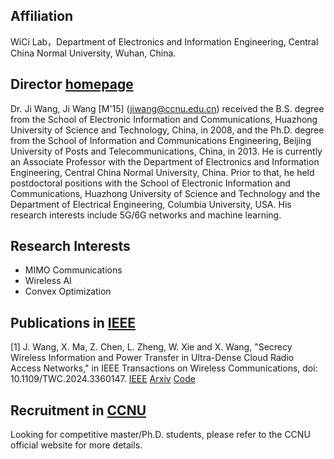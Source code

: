 ## Affiliation

WiCi Lab，Department of Electronics and Information Engineering, Central China Normal University, Wuhan, China.

           
## Director    [homepage](https://phy.ccnu.edu.cn/info/1063/4380.htm)  

Dr. Ji Wang, 
Ji Wang [M'15] (jiwang@ccnu.edu.cn) received the B.S. degree from the School of Electronic Information and Communications, Huazhong University of Science and Technology, China, in 2008, and the Ph.D. degree from the School of Information and Communications Engineering, Beijing University of Posts and Telecommunications, China, in 2013. He is currently an Associate Professor with the Department of Electronics and Information Engineering, Central China Normal University, China. Prior to that, he held postdoctoral positions with the School of Electronic Information and Communications, Huazhong University of Science and Technology and the Department of Electrical Engineering, Columbia University, USA. His research interests include 5G/6G networks and machine learning.

## Research Interests

* MIMO Communications
* Wireless AI
* Convex Optimization

## Publications in [IEEE](https://phy.ccnu.edu.cn/https://ieeexplore.ieee.org/author/37086292692)  
[1] J. Wang, X. Ma, Z. Chen, L. Zheng, W. Xie and X. Wang, "Secrecy Wireless Information and Power Transfer in Ultra-Dense Cloud Radio Access Networks," in IEEE Transactions on Wireless Communications, doi: 10.1109/TWC.2024.3360147. [IEEE](https://ieeexplore.ieee.org/document/10423598)  [Arxiv](https://phy.ccnu.edu.cn/https://ieeexplore.ieee.org/author/37086292692) [Code](https://phy.ccnu.edu.cn/https://ieeexplore.ieee.org/author/37086292692)
            
## Recruitment in [CCNU](https://phy.ccnu.edu.cn)  

Looking for competitive master/Ph.D. students, please refer to the CCNU official website for more details.
